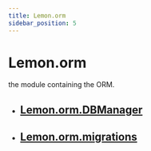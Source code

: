 ```yaml
---
title: Lemon.orm
sidebar_position: 5
---
```


# Lemon.orm

the module containing the ORM.

- ## [Lemon.orm.DBManager](Lemon-orm-DBManager)
- ## [Lemon.orm.migrations](Lemon-orm-migrations)